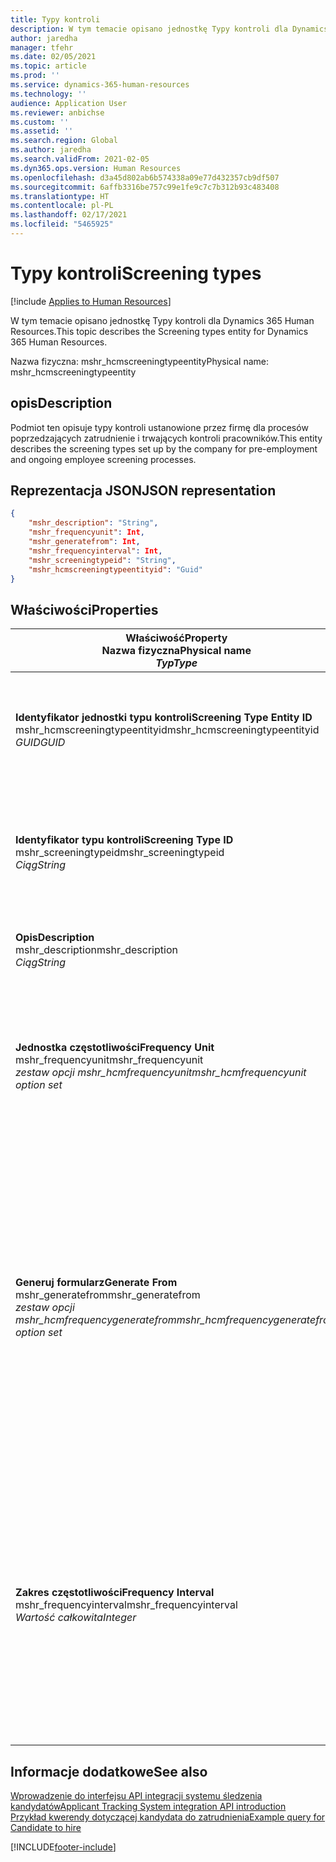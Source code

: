 ```yaml
---
title: Typy kontroli
description: W tym temacie opisano jednostkę Typy kontroli dla Dynamics 365 Human Resources.
author: jaredha
manager: tfehr
ms.date: 02/05/2021
ms.topic: article
ms.prod: ''
ms.service: dynamics-365-human-resources
ms.technology: ''
audience: Application User
ms.reviewer: anbichse
ms.custom: ''
ms.assetid: ''
ms.search.region: Global
ms.author: jaredha
ms.search.validFrom: 2021-02-05
ms.dyn365.ops.version: Human Resources
ms.openlocfilehash: d3a45d802ab6b574338a09e77d432357cb9df507
ms.sourcegitcommit: 6affb3316be757c99e1fe9c7c7b312b93c483408
ms.translationtype: HT
ms.contentlocale: pl-PL
ms.lasthandoff: 02/17/2021
ms.locfileid: "5465925"
---
```

# <a name="screening-types"></a><span data-ttu-id="a747e-103">Typy kontroli</span><span class="sxs-lookup"><span data-stu-id="a747e-103">Screening types</span></span>

[!include [Applies to Human Resources](../includes/applies-to-hr.md)]

<span data-ttu-id="a747e-104">W tym temacie opisano jednostkę Typy kontroli dla Dynamics 365 Human Resources.</span><span class="sxs-lookup"><span data-stu-id="a747e-104">This topic describes the Screening types entity for Dynamics 365 Human Resources.</span></span>

<span data-ttu-id="a747e-105">Nazwa fizyczna: mshr_hcmscreeningtypeentity</span><span class="sxs-lookup"><span data-stu-id="a747e-105">Physical name: mshr_hcmscreeningtypeentity</span></span>

## <a name="description"></a><span data-ttu-id="a747e-106">opis</span><span class="sxs-lookup"><span data-stu-id="a747e-106">Description</span></span>

<span data-ttu-id="a747e-107">Podmiot ten opisuje typy kontroli ustanowione przez firmę dla procesów poprzedzających zatrudnienie i trwających kontroli pracowników.</span><span class="sxs-lookup"><span data-stu-id="a747e-107">This entity describes the screening types set up by the company for pre-employment and ongoing employee screening processes.</span></span>

## <a name="json-representation"></a><span data-ttu-id="a747e-108">Reprezentacja JSON</span><span class="sxs-lookup"><span data-stu-id="a747e-108">JSON representation</span></span>

```json
{
    "mshr_description": "String",
    "mshr_frequencyunit": Int,
    "mshr_generatefrom": Int,
    "mshr_frequencyinterval": Int,
    "mshr_screeningtypeid": "String",
    "mshr_hcmscreeningtypeentityid": "Guid"
}
```

## <a name="properties"></a><span data-ttu-id="a747e-109">Właściwości</span><span class="sxs-lookup"><span data-stu-id="a747e-109">Properties</span></span>

| <span data-ttu-id="a747e-110">Właściwość</span><span class="sxs-lookup"><span data-stu-id="a747e-110">Property</span></span><br><span data-ttu-id="a747e-111">**Nazwa fizyczna**</span><span class="sxs-lookup"><span data-stu-id="a747e-111">**Physical name**</span></span><br><span data-ttu-id="a747e-112">**_Typ_**</span><span class="sxs-lookup"><span data-stu-id="a747e-112">**_Type_**</span></span> | <span data-ttu-id="a747e-113">Użycie</span><span class="sxs-lookup"><span data-stu-id="a747e-113">Use</span></span> | <span data-ttu-id="a747e-114">opis</span><span class="sxs-lookup"><span data-stu-id="a747e-114">Description</span></span> |
| --- | --- | --- |
| <span data-ttu-id="a747e-115">**Identyfikator jednostki typu kontroli**</span><span class="sxs-lookup"><span data-stu-id="a747e-115">**Screening Type Entity ID**</span></span><br><span data-ttu-id="a747e-116">mshr_hcmscreeningtypeentityid</span><span class="sxs-lookup"><span data-stu-id="a747e-116">mshr_hcmscreeningtypeentityid</span></span><br><span data-ttu-id="a747e-117">*GUID*</span><span class="sxs-lookup"><span data-stu-id="a747e-117">*GUID*</span></span> | <span data-ttu-id="a747e-118">Tylko do odczytu</span><span class="sxs-lookup"><span data-stu-id="a747e-118">Read-only</span></span><br><span data-ttu-id="a747e-119">Potrzebne</span><span class="sxs-lookup"><span data-stu-id="a747e-119">Required</span></span><br><span data-ttu-id="a747e-120">Wygenerowany przez system</span><span class="sxs-lookup"><span data-stu-id="a747e-120">System-generated</span></span> | <span data-ttu-id="a747e-121">Unikalny identyfikator podstawowy dla typu kontroli rekordu.</span><span class="sxs-lookup"><span data-stu-id="a747e-121">Unique primary identifier for the screening type record.</span></span> |
| <span data-ttu-id="a747e-122">**Identyfikator typu kontroli**</span><span class="sxs-lookup"><span data-stu-id="a747e-122">**Screening Type ID**</span></span><br><span data-ttu-id="a747e-123">mshr_screeningtypeid</span><span class="sxs-lookup"><span data-stu-id="a747e-123">mshr_screeningtypeid</span></span><br><span data-ttu-id="a747e-124">*Ciąg*</span><span class="sxs-lookup"><span data-stu-id="a747e-124">*String*</span></span> | <span data-ttu-id="a747e-125">Czytaj/zapisz</span><span class="sxs-lookup"><span data-stu-id="a747e-125">Read/write</span></span><br><span data-ttu-id="a747e-126">Potrzebne</span><span class="sxs-lookup"><span data-stu-id="a747e-126">Required</span></span> | <span data-ttu-id="a747e-127">Unikalny identyfikator zdefiniowany przez użytkownika dla typu kontroli.</span><span class="sxs-lookup"><span data-stu-id="a747e-127">User-defined unique identifier for the screening type.</span></span> |
| <span data-ttu-id="a747e-128">**Opis**</span><span class="sxs-lookup"><span data-stu-id="a747e-128">**Description**</span></span><br><span data-ttu-id="a747e-129">mshr_description</span><span class="sxs-lookup"><span data-stu-id="a747e-129">mshr_description</span></span><br><span data-ttu-id="a747e-130">*Ciąg*</span><span class="sxs-lookup"><span data-stu-id="a747e-130">*String*</span></span> | <span data-ttu-id="a747e-131">Czytaj/zapisz</span><span class="sxs-lookup"><span data-stu-id="a747e-131">Read/write</span></span><br><span data-ttu-id="a747e-132">Potrzebne</span><span class="sxs-lookup"><span data-stu-id="a747e-132">Required</span></span> | <span data-ttu-id="a747e-133">Opis typu kontroli.</span><span class="sxs-lookup"><span data-stu-id="a747e-133">The description of the screening type.</span></span> |
| <span data-ttu-id="a747e-134">**Jednostka częstotliwości**</span><span class="sxs-lookup"><span data-stu-id="a747e-134">**Frequency Unit**</span></span><br><span data-ttu-id="a747e-135">mshr_frequencyunit</span><span class="sxs-lookup"><span data-stu-id="a747e-135">mshr_frequencyunit</span></span><br><span data-ttu-id="a747e-136">*zestaw opcji mshr_hcmfrequencyunit*</span><span class="sxs-lookup"><span data-stu-id="a747e-136">*mshr_hcmfrequencyunit option set*</span></span> | <span data-ttu-id="a747e-137">Czytaj/zapisz</span><span class="sxs-lookup"><span data-stu-id="a747e-137">Read/write</span></span><br><span data-ttu-id="a747e-138">Potrzebne</span><span class="sxs-lookup"><span data-stu-id="a747e-138">Required</span></span> | <span data-ttu-id="a747e-139">Opisuje częstotliwość, z jaką kontrola musi zostać zakończona dla przypisanej osoby.</span><span class="sxs-lookup"><span data-stu-id="a747e-139">Describes the frequency with which the screening must be completed for the assigned person.</span></span> |
| <span data-ttu-id="a747e-140">**Generuj formularz**</span><span class="sxs-lookup"><span data-stu-id="a747e-140">**Generate From**</span></span><br><span data-ttu-id="a747e-141">mshr_generatefrom</span><span class="sxs-lookup"><span data-stu-id="a747e-141">mshr_generatefrom</span></span><br><span data-ttu-id="a747e-142">*zestaw opcji mshr_hcmfrequencygeneratefrom*</span><span class="sxs-lookup"><span data-stu-id="a747e-142">*mshr_hcmfrequencygeneratefrom option set*</span></span> | <span data-ttu-id="a747e-143">Czytaj-zapisz</span><span class="sxs-lookup"><span data-stu-id="a747e-143">Read-write</span></span><br><span data-ttu-id="a747e-144">Potrzebne</span><span class="sxs-lookup"><span data-stu-id="a747e-144">Required</span></span> | <span data-ttu-id="a747e-145">Jeśli wartość Częstotliwość jest dowolną wartością inną niż „Tylko raz”, wartość GenerateFrom określa datę, od której ma zostać obliczone następne zdarzenie przesiewowe.</span><span class="sxs-lookup"><span data-stu-id="a747e-145">If the Frequency value is any value other than “One-time only”, the GenerateFrom value determines the date from which to calculate the next screening event.</span></span> |
| <span data-ttu-id="a747e-146">**Zakres częstotliwości**</span><span class="sxs-lookup"><span data-stu-id="a747e-146">**Frequency Interval**</span></span><br><span data-ttu-id="a747e-147">mshr_frequencyinterval</span><span class="sxs-lookup"><span data-stu-id="a747e-147">mshr_frequencyinterval</span></span><br><span data-ttu-id="a747e-148">*Wartość całkowita*</span><span class="sxs-lookup"><span data-stu-id="a747e-148">*Integer*</span></span> | <span data-ttu-id="a747e-149">Czytaj-zapisz</span><span class="sxs-lookup"><span data-stu-id="a747e-149">Read-write</span></span><br><span data-ttu-id="a747e-150">Potrzebne</span><span class="sxs-lookup"><span data-stu-id="a747e-150">Required</span></span> | <span data-ttu-id="a747e-151">Jeśli wartość Częstotliwość ma wartość inną niż „Tylko raz”, należy zdefiniować interwał jednostek czasu między poszczególnymi zdarzeniami kontroli.</span><span class="sxs-lookup"><span data-stu-id="a747e-151">If the Frequency value is any value other than “One-time only”, you must define an interval for the units of time between each screening event.</span></span> |

## <a name="see-also"></a><span data-ttu-id="a747e-152">Informacje dodatkowe</span><span class="sxs-lookup"><span data-stu-id="a747e-152">See also</span></span>

[<span data-ttu-id="a747e-153">Wprowadzenie do interfejsu API integracji systemu śledzenia kandydatów</span><span class="sxs-lookup"><span data-stu-id="a747e-153">Applicant Tracking System integration API introduction</span></span>](hr-admin-integration-ats-api-introduction.md)<br>
[<span data-ttu-id="a747e-154">Przykład kwerendy dotyczącej kandydata do zatrudnienia</span><span class="sxs-lookup"><span data-stu-id="a747e-154">Example query for Candidate to hire</span></span>](hr-admin-integration-ats-api-candidate-to-hire-example-query.md)


[!INCLUDE[footer-include](../includes/footer-banner.md)]